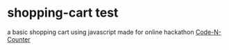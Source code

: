 # shopping-cart test
a basic shopping cart using javascript
made for online hackathon <a href="https://www.hackerearth.com/cnc/">Code-N-Counter</a>
